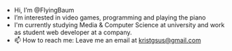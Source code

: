 - Hi, I’m @FlyingBaum
- I’m interested in video games, programming and playing the piano
- I'm currently studying Media & Computer Science at university and work as student web developer at a company.
- 📫 How to reach me: Leave me an email at kristgsus@gmail.com

<!---
FlyingBaum/FlyingBaum is a ✨ special ✨ repository because its `README.md` (this file) appears on your GitHub profile.
You can click the Preview link to take a look at your changes.
--->
